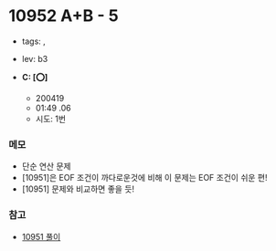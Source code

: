 # 10952 A+B - 5
 - tags: ,
 - lev: b3

- **C: [:o:]**
  - 200419
  - 01:49 .06
  - 시도: 1번

### 메모
 - 단순 연산 문제
 - [10951]은 EOF 조건이 까다로운것에 비해 이 문제는 EOF 조건이 쉬운 편!
 - [10951] 문제와 비교하면 좋을 듯!

### 참고
 - [10951 풀이](https://github.com/DokySp/acmicpc-practice/tree/master/10951)

